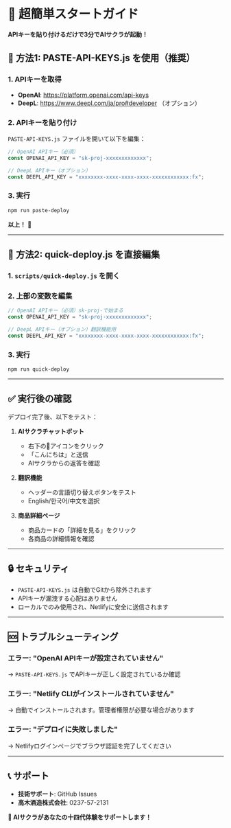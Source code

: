 # 🌸 超簡単スタートガイド

**APIキーを貼り付けるだけで3分でAIサクラが起動！**

## 🚀 方法1: PASTE-API-KEYS.js を使用（推奨）

### 1. APIキーを取得
- **OpenAI**: https://platform.openai.com/api-keys
- **DeepL**: https://www.deepl.com/ja/pro#developer （オプション）

### 2. APIキーを貼り付け
`PASTE-API-KEYS.js` ファイルを開いて以下を編集：

```javascript
// OpenAI APIキー（必須）
const OPENAI_API_KEY = "sk-proj-xxxxxxxxxxxxx";

// DeepL APIキー（オプション）
const DEEPL_API_KEY = "xxxxxxxx-xxxx-xxxx-xxxx-xxxxxxxxxxxx:fx";
```

### 3. 実行
```bash
npm run paste-deploy
```

**以上！** 🎉

---

## 🚀 方法2: quick-deploy.js を直接編集

### 1. `scripts/quick-deploy.js` を開く

### 2. 上部の変数を編集
```javascript
// OpenAI APIキー（必須）sk-proj-で始まる
const OPENAI_API_KEY = "sk-proj-xxxxxxxxxxxxx";

// DeepL APIキー（オプション）翻訳機能用
const DEEPL_API_KEY = "xxxxxxxx-xxxx-xxxx-xxxx-xxxxxxxxxxxx:fx";
```

### 3. 実行
```bash
npm run quick-deploy
```

---

## ✅ 実行後の確認

デプロイ完了後、以下をテスト：

1. **AIサクラチャットボット**
   - 右下の🌸アイコンをクリック
   - 「こんにちは」と送信
   - AIサクラからの返答を確認

2. **翻訳機能**
   - ヘッダーの言語切り替えボタンをテスト
   - English/한국어/中文を選択

3. **商品詳細ページ**
   - 商品カードの「詳細を見る」をクリック
   - 各商品の詳細情報を確認

---

## 🔒 セキュリティ

- `PASTE-API-KEYS.js` は自動でGitから除外されます
- APIキーが漏洩する心配はありません
- ローカルでのみ使用され、Netlifyに安全に送信されます

---

## 🆘 トラブルシューティング

### エラー: "OpenAI APIキーが設定されていません"
→ `PASTE-API-KEYS.js` でAPIキーが正しく設定されているか確認

### エラー: "Netlify CLIがインストールされていません"
→ 自動でインストールされます。管理者権限が必要な場合があります

### エラー: "デプロイに失敗しました"
→ Netlifyログインページでブラウザ認証を完了してください

---

## 📞 サポート

- **技術サポート**: GitHub Issues
- **高木酒造株式会社**: 0237-57-2131

**🍶 AIサクラがあなたの十四代体験をサポートします！**